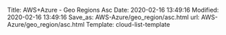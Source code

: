 Title: AWS+Azure - Geo Regions Asc
Date: 2020-02-16 13:49:16
Modified: 2020-02-16 13:49:16
Save_as: AWS-Azure/geo_region/asc.html
url: AWS-Azure/geo_region/asc.html
Template: cloud-list-template